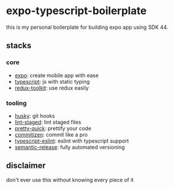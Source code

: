 # expo-typescript-boilerplate

this is my personal boilerplate for building expo app using SDK 44.

## stacks

### core

- [expo](https://docs.expo.dev/): create mobile app with ease
- [typescript](https://www.typescriptlang.org/): js with static typing
- [redux-toolkit](https://redux-toolkit.js.org/tutorials/quick-start): use redux easily

### tooling

- [husky](https://github.com/typicode/husky): git hooks
- [lint-staged](https://github.com/okonet/lint-staged): lint staged files
- [pretty-quick](https://github.com/azz/pretty-quick): prettify your code
- [commitizen](https://github.com/commitizen/cz-cli): commit like a pro
- [typescript-eslint](https://github.com/typescript-eslint/typescript-eslint): eslint with typescript support
- [semantic-release](https://github.com/semantic-release/semantic-release): fully automated versioning

## disclaimer

don't ever use this without knowing every piece of it
